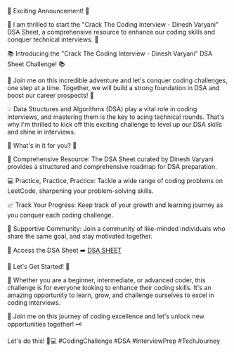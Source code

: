 📢 Exciting Announcement! 🚀

🌟 I am thrilled to start the "Crack The Coding Interview - Dinesh Varyani" DSA Sheet, a comprehensive resource to enhance our coding skills and conquer technical interviews. 🎯

📚 Introducing the "Crack The Coding Interview - Dinesh Varyani" DSA Sheet Challenge! 📚

🚀 Join me on this incredible adventure and let's conquer coding challenges, one step at a time. Together, we will build a strong foundation in DSA and boost our career prospects! 🌟

💡 Data Structures and Algorithms (DSA) play a vital role in coding interviews, and mastering them is the key to acing technical rounds. That's why I'm thrilled to kick off this exciting challenge to level up our DSA skills and shine in interviews.

🎉 What's in it for you? 🎉

🚀 Comprehensive Resource: The DSA Sheet curated by Dinesh Varyani provides a structured and comprehensive roadmap for DSA preparation.

💻 Practice, Practice, Practice: Tackle a wide range of coding problems on LeetCode, sharpening your problem-solving skills.

📈 Track Your Progress: Keep track of your growth and learning journey as you conquer each coding challenge.

🤝 Supportive Community: Join a community of like-minded individuals who share the same goal, and stay motivated together.

🔗 Access the DSA Sheet ➡️ [DSA SHEET](https://docs.google.com/spreadsheets/d/1pnI8HmSMPcfwrCCu7wYETCXaKDig4VucZDpcjVRuYrE/edit#gid=237636947)

🚀 Let's Get Started! 🚀

🌟 Whether you are a beginner, intermediate, or advanced coder, this challenge is for everyone looking to enhance their coding skills. It's an amazing opportunity to learn, grow, and challenge ourselves to excel in coding interviews.

🤩 Join me on this journey of coding excellence and let's unlock new opportunities together! 🗝️

Let's do this! 💪💻 #CodingChallenge #DSA #InterviewPrep #TechJourney
